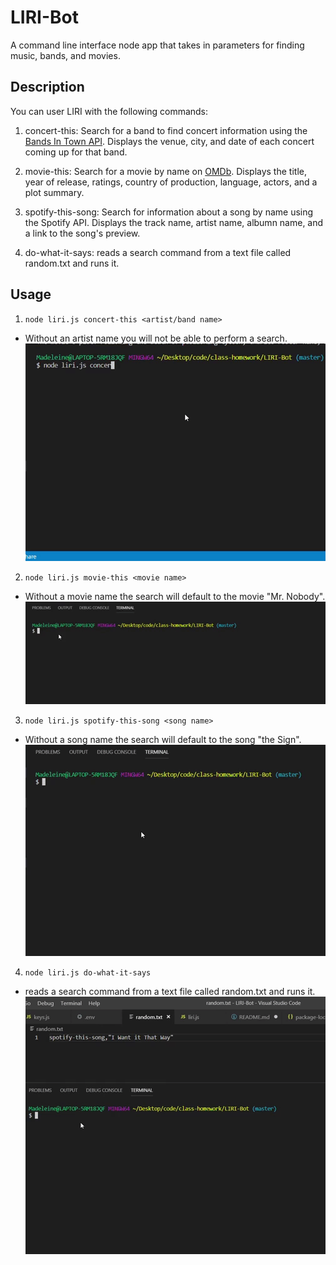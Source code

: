 # LIRI-Bot
A command line interface node app that takes in parameters for finding music, bands, and movies.


## Description

You can user LIRI with the following commands:

1. concert-this: Search for a band to find concert information using the [Bands In Town API](https://manager.bandsintown.com/support/bandsintown-api). Displays the venue, city, and date of each concert coming up for that band.

2. movie-this: Search for a movie by name on [OMDb](http://www.omdbapi.com/). Displays the title, year of release, ratings, country of production, language, actors, and a plot summary.

3. spotify-this-song: Search for information about a song by name using the Spotify API. Displays the track name, artist name, albumn name, and a link to the song's preview.

4. do-what-it-says: reads a search command from a text file called random.txt and runs it.


## Usage
1. `node liri.js concert-this <artist/band name>`
  * Without an artist name you will not be able to perform a search.
  ![concert-this default image](concertThis.gif)


2.  `node liri.js movie-this <movie name>`
  * Without a movie name the search will default to the movie "Mr. Nobody".
        ![movie-this default image](movieThis.gif)

3.  `node liri.js spotify-this-song <song name>`
  * Without a song name the search will default to the song "the Sign".
        ![movie-this default image](spotifyThis.gif)

4.  `node liri.js do-what-it-says`
  * reads a search command from a text file called random.txt and runs it.
        ![movie-this default image](doWhatItSays.gif)
